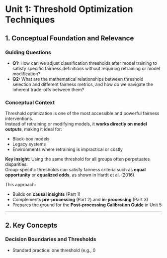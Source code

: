 # Unit 1: Threshold Optimization Techniques

## 1. Conceptual Foundation and Relevance

### Guiding Questions
- **Q1:** How can we adjust classification thresholds after model training to satisfy specific fairness definitions without requiring retraining or model modification?  
- **Q2:** What are the mathematical relationships between threshold selection and different fairness metrics, and how do we navigate the inherent trade-offs between them?  

### Conceptual Context
Threshold optimization is one of the most accessible and powerful fairness interventions.  
Instead of retraining or modifying models, it **works directly on model outputs**, making it ideal for:
- Black-box models  
- Legacy systems  
- Environments where retraining is impractical or costly  

**Key insight**: Using the same threshold for all groups often perpetuates disparities.  
Group-specific thresholds can satisfy fairness criteria such as **equal opportunity** or **equalized odds**, as shown in Hardt et al. (2016).  

This approach:
- Builds on **causal insights** (Part 1)  
- Complements **pre-processing** (Part 2) and **in-processing** (Part 3)  
- Prepares the ground for the **Post-processing Calibration Guide** in Unit 5  

---

## 2. Key Concepts

### Decision Boundaries and Thresholds
- Standard practice: one threshold (e.g., 0
